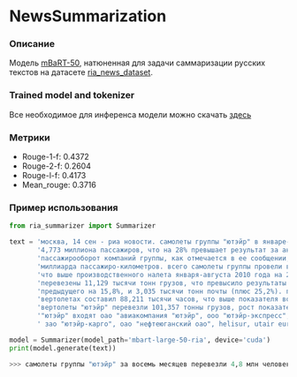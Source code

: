 # NewsSummarization

### Описание

Модель [mBaRT-50](https://arxiv.org/pdf/2008.00401.pdf), натюненная для задачи саммаризации русских текстов на датасете [ria_news_dataset](https://github.com/RossiyaSegodnya/ria_news_dataset).


### Trained model and tokenizer

Все необходимое для инференса модели можно скачать [здесь](https://www.dropbox.com/s/rx12rzlclb1lyao/mbart-large-50-ria.zip?dl=0)

### Метрики

- Rouge-1-f: 0.4372
- Rouge-2-f: 0.2604
- Rouge-l-f: 0.4173
- Mean_rouge: 0.3716

### Пример использования

```python
from ria_summarizer import Summarizer

text = 'москва, 14 сен - риа новости. самолеты группы "ютэйр" в январе-августе текущего года перевезли ' \
       '4,773 миллиона пассажиров, что на 28% превышает результат за аналогичный период 2010 года. ' \
       'пассажирооборот компаний группы, как отмечается в ее сообщении, вырос на 31,8%, составив 7,663 ' \
       'миллиарда пассажиро-километров. всего самолеты группы провели в воздухе 163,208 тысячи часов, ' \
       'что выше производственного налета января-августа 2010 года на 21,7%. воздушными судами ' \
       'перевезены 11,129 тысячи тонн грузов, что превысило результаты аналогичного периода года ' \
       'предыдущего на 15,8%, и 3,035 тысячи тонн почты (плюс 25,2%). производственный налет на ' \
       'вертолетах составил 88,211 тысячи часов, что выше показателя восьми месяцев прошлого года на 15,7%. ' \
       'вертолеты "ютэйр" перевезли 101,357 тонны грузов, рост показателя составил 17,3%. в группу компаний ' \
       '"ютэйр" входят оао "авиакомпания "ютэйр", ооо "ютэйр-экспресс", ооо "авиакомпания "ютэйр-украина",' \
       ' зао "ютэйр-карго", оао "нефтеюганский оао", helisur, utair eur'

model = Summarizer(model_path='mbart-large-50-ria', device='cuda')
print(model.generate(text))

>>> самолеты группы "ютэйр" за восемь месяцев перевезли 4,8 млн человек
```
